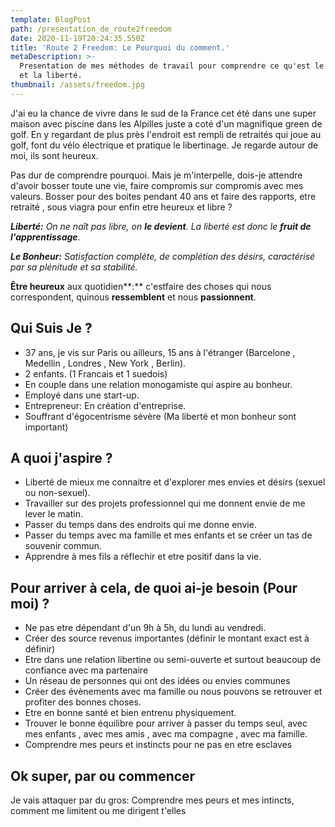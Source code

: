 ```yaml
---
template: BlogPost
path: /presentation_de_route2freedom
date: 2020-11-19T20:24:35.550Z
title: 'Route 2 Freedom: Le Pourquoi du comment.'
metaDescription: >-
  Presentation de mes méthodes de travail pour comprendre ce qu'est le bonheur
  et la liberté.
thumbnail: /assets/freedom.jpg
---
```

J'ai eu la chance de vivre dans le sud de la France cet été dans une super maison avec piscine  dans les Alpilles juste a coté d'un magnifique green de golf.  En y regardant de plus près l'endroit est rempli de retraités qui joue au golf, font du vélo électrique et pratique le libertinage. Je regarde autour de moi, ils sont heureux.

Pas dur de comprendre pourquoi. Mais je m'interpelle, dois-je attendre d'avoir bosser toute une vie, faire compromis sur compromis avec mes valeurs. Bosser pour des boites pendant 40 ans et faire des rapports, etre retraité , sous viagra pour enfin etre heureux et libre ?



***Liberté:** On ne naît pas libre, on **le devient**. La liberté est donc le **fruit de l'apprentissage**.*

***Le Bonheur:** Satisfaction complète, de complétion des désirs, caractérisé par sa plénitude et sa stabilité.*

**Être heureux** aux quotidien**:**  c'estfaire des choses qui nous correspondent, quinous **ressemblent** et nous **passionnent**.

## Qui Suis Je ?

* 37 ans, je vis sur Paris ou ailleurs, 15 ans à l'étranger (Barcelone , Medellin , Londres , New York , Berlin).
* 2 enfants. (1 Francais et 1 suedois)
* En couple dans une relation monogamiste qui aspire au bonheur.
* Employé dans une start-up. 
* Entrepreneur: En création d'entreprise.
* Souffrant d'égocentrisme sévère (Ma liberté et mon bonheur sont important)

## A quoi j'aspire ?

* Liberté de mieux me connaitre et d'explorer mes envies et désirs (sexuel ou non-sexuel).
* Travailler sur des projets professionnel qui me donnent envie de me lever le matin.
* Passer du temps dans des endroits qui me donne envie.
* Passer du temps avec ma famille et mes enfants et se créer un tas de souvenir commun.
* Apprendre à mes fils a réflechir et etre positif dans la vie.

## Pour arriver à cela, de quoi ai-je besoin (Pour moi) ?

* Ne pas etre dépendant d'un 9h à 5h, du lundi au vendredi.
* Créer des source revenus importantes (définir le montant exact est à définir)
* Etre dans une relation libertine ou semi-ouverte et surtout beaucoup de confiance avec ma partenaire
* Un réseau de personnes qui ont des idées ou envies communes 
* Créer des évènements avec ma famille ou nous pouvons se retrouver et profiter des bonnes choses.
* Etre en bonne santé et bien entrenu physiquement.
* Trouver le bonne équilibre pour arriver à passer du temps seul, avec mes enfants , avec mes amis , avec ma compagne , avec ma famille.
* Comprendre mes peurs et instincts pour ne pas en etre esclaves 

## Ok super, par ou commencer

Je vais attaquer par du gros: Comprendre mes peurs et mes intincts, comment me limitent ou me dirigent t'elles
